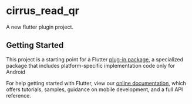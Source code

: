 # cirrus_read_qr

A new flutter plugin project.

## Getting Started

This project is a starting point for a Flutter
[plug-in package](https://flutter.io/developing-packages/),
a specialized package that includes platform-specific implementation code only for
Android

For help getting started with Flutter, view our 
[online documentation](https://flutter.io/docs), which offers tutorials, 
samples, guidance on mobile development, and a full API reference.

